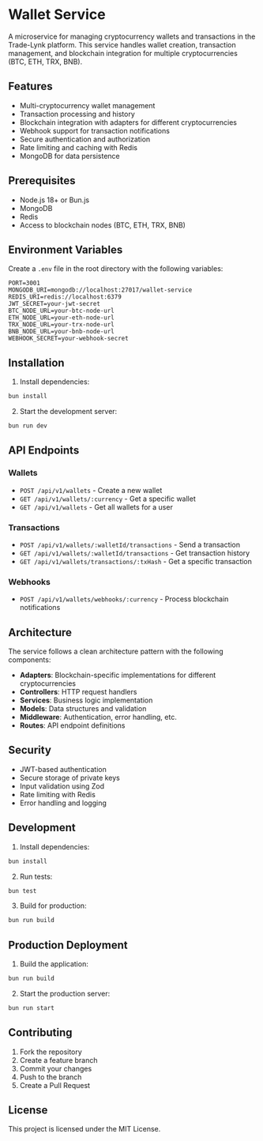 # Wallet Service

A microservice for managing cryptocurrency wallets and transactions in the Trade-Lynk platform. This service handles wallet creation, transaction management, and blockchain integration for multiple cryptocurrencies (BTC, ETH, TRX, BNB).

## Features

- Multi-cryptocurrency wallet management
- Transaction processing and history
- Blockchain integration with adapters for different cryptocurrencies
- Webhook support for transaction notifications
- Secure authentication and authorization
- Rate limiting and caching with Redis
- MongoDB for data persistence

## Prerequisites

- Node.js 18+ or Bun.js
- MongoDB
- Redis
- Access to blockchain nodes (BTC, ETH, TRX, BNB)

## Environment Variables

Create a `.env` file in the root directory with the following variables:

```env
PORT=3001
MONGODB_URI=mongodb://localhost:27017/wallet-service
REDIS_URI=redis://localhost:6379
JWT_SECRET=your-jwt-secret
BTC_NODE_URL=your-btc-node-url
ETH_NODE_URL=your-eth-node-url
TRX_NODE_URL=your-trx-node-url
BNB_NODE_URL=your-bnb-node-url
WEBHOOK_SECRET=your-webhook-secret
```

## Installation

1. Install dependencies:
```bash
bun install
```

2. Start the development server:
```bash
bun run dev
```

## API Endpoints

### Wallets

- `POST /api/v1/wallets` - Create a new wallet
- `GET /api/v1/wallets/:currency` - Get a specific wallet
- `GET /api/v1/wallets` - Get all wallets for a user

### Transactions

- `POST /api/v1/wallets/:walletId/transactions` - Send a transaction
- `GET /api/v1/wallets/:walletId/transactions` - Get transaction history
- `GET /api/v1/wallets/transactions/:txHash` - Get a specific transaction

### Webhooks

- `POST /api/v1/wallets/webhooks/:currency` - Process blockchain notifications

## Architecture

The service follows a clean architecture pattern with the following components:

- **Adapters**: Blockchain-specific implementations for different cryptocurrencies
- **Controllers**: HTTP request handlers
- **Services**: Business logic implementation
- **Models**: Data structures and validation
- **Middleware**: Authentication, error handling, etc.
- **Routes**: API endpoint definitions

## Security

- JWT-based authentication
- Secure storage of private keys
- Input validation using Zod
- Rate limiting with Redis
- Error handling and logging

## Development

1. Install dependencies:
```bash
bun install
```

2. Run tests:
```bash
bun test
```

3. Build for production:
```bash
bun run build
```

## Production Deployment

1. Build the application:
```bash
bun run build
```

2. Start the production server:
```bash
bun run start
```

## Contributing

1. Fork the repository
2. Create a feature branch
3. Commit your changes
4. Push to the branch
5. Create a Pull Request

## License

This project is licensed under the MIT License. 
